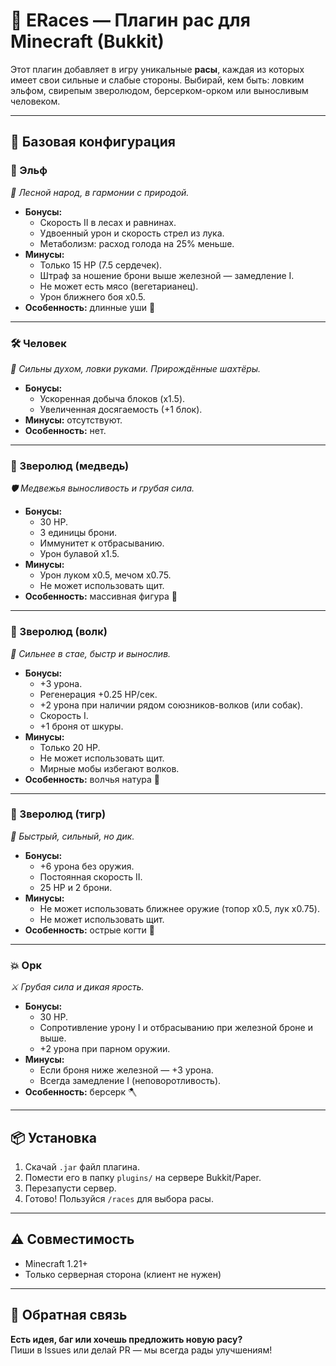 # 🧬 ERaces — Плагин рас для Minecraft (Bukkit)

Этот плагин добавляет в игру уникальные **расы**, каждая из которых имеет свои сильные и слабые стороны. Выбирай, кем
быть: ловким эльфом, свирепым зверолюдом, берсерком-орком или выносливым человеком.

---

## 📜 Базовая конфигурация

### 🌲 Эльф

*🏹 Лесной народ, в гармонии с природой.*

- **Бонусы:**
    - Скорость II в лесах и равнинах.
    - Удвоенный урон и скорость стрел из лука.
    - Метаболизм: расход голода на 25% меньше.
- **Минусы:**
    - Только 15 HP (7.5 сердечек).
    - Штраф за ношение брони выше железной — замедление I.
    - Не может есть мясо (вегетарианец).
    - Урон ближнего боя x0.5.
- **Особенность:** длинные уши 🧝

---

### 🛠️ Человек

*🧱 Сильны духом, ловки руками. Прирождённые шахтёры.*

- **Бонусы:**
    - Ускоренная добыча блоков (x1.5).
    - Увеличенная досягаемость (+1 блок).
- **Минусы:** отсутствуют.
- **Особенность:** нет.

---

### 🐻 Зверолюд (медведь)

*🛡️ Медвежья выносливость и грубая сила.*

- **Бонусы:**
    - 30 HP.
    - 3 единицы брони.
    - Иммунитет к отбрасыванию.
    - Урон булавой x1.5.
- **Минусы:**
    - Урон луком x0.5, мечом x0.75.
    - Не может использовать щит.
- **Особенность:** массивная фигура 🐻

---

### 🐺 Зверолюд (волк)

*🐾 Сильнее в стае, быстр и вынослив.*

- **Бонусы:**
    - +3 урона.
    - Регенерация +0.25 HP/сек.
    - +2 урона при наличии рядом союзников-волков (или собак).
    - Скорость I.
    - +1 броня от шкуры.
- **Минусы:**
    - Только 20 HP.
    - Не может использовать щит.
    - Мирные мобы избегают волков.
- **Особенность:** волчья натура 🐺

---

### 🐯 Зверолюд (тигр)

*💨 Быстрый, сильный, но дик.*

- **Бонусы:**
    - +6 урона без оружия.
    - Постоянная скорость II.
    - 25 HP и 2 брони.
- **Минусы:**
    - Не может использовать ближнее оружие (топор x0.5, лук x0.75).
    - Не может использовать щит.
- **Особенность:** острые когти 🐅

---

### 💥 Орк

*⚔️ Грубая сила и дикая ярость.*

- **Бонусы:**
    - 30 HP.
    - Сопротивление урону I и отбрасыванию при железной броне и выше.
    - +2 урона при парном оружии.
- **Минусы:**
    - Если броня ниже железной — +3 урона.
    - Всегда замедление I (неповоротливость).
- **Особенность:** берсерк 🪓

---

## 📦 Установка

1. Скачай `.jar` файл плагина.
2. Помести его в папку `plugins/` на сервере Bukkit/Paper.
3. Перезапусти сервер.
4. Готово! Пользуйся `/races` для выбора расы.

---

## ⚠️ Совместимость

- Minecraft 1.21+
- Только серверная сторона (клиент не нужен)

---

## 📧 Обратная связь

**Есть идея, баг или хочешь предложить новую расу?**  
Пиши в Issues или делай PR — мы всегда рады улучшениям!
